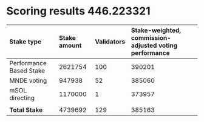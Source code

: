 # Scoring results 446.223321

| Stake type              | Stake amount | Validators | Stake-weighted, commission-adjusted voting performance |
|:------------------------|:-------------|:-----------|:-------------------------------------------------------|
| Performance Based Stake | 2621754      | 100        | 390201                                                 |
| MNDE voting             | 947938       | 52         | 385060                                                 |
| mSOL directing          | 1170000      | 1          | 373957                                                 |
|                         |              |            |                                                        |
| **Total Stake**         | 4739692      | 129        | 385163                                                 |
